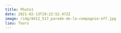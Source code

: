 ```yaml
---
title: Photo1
date: 2021-02-13T19:22:52.472Z
image: /img/8412_517_parade-de-la-compagnie-off.jpg
lieu: Tours
---
```

